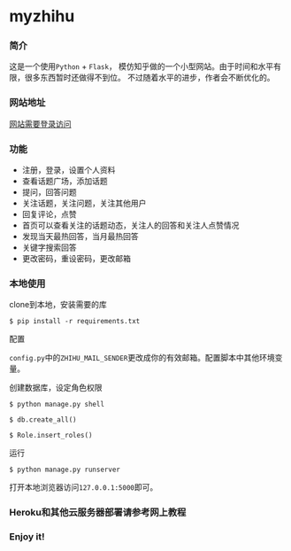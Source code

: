 # myzhihu
<h3>简介</h3>
<p>这是一个使用<code>Python</code> + <code>Flask</code>， 模仿知乎做的一个小型网站。由于时间和水平有限，很多东西暂时还做得不到位。
不过随着水平的进步，作者会不断优化的。</p>
<h3>网站地址</h3>
<p><a href="https://johushiyu.herokuapp.com/">网站需要登录访问</a></p>
<h3>功能</h3>
<p>
<ul>
<li>注册，登录，设置个人资料</li>
<li>查看话题广场，添加话题</li>
<li>提问，回答问题</li>
<li>关注话题，关注问题，关注其他用户</li>
<li>回复评论，点赞</li>
<li>首页可以查看关注的话题动态，关注人的回答和关注人点赞情况</li>
<li>发现当天最热回答，当月最热回答</li>
<li>关键字搜索回答</li>
<li>更改密码，重设密码，更改邮箱</li>
</ul>
</p>
<h3>本地使用</h3>
<p>clone到本地，安装需要的库</p>
<p><code>$ pip install -r requirements.txt</code></p>
<p>配置</p>
<p><code>config.py</code>中的<code>ZHIHU_MAIL_SENDER</code>更改成你的有效邮箱。配置脚本中其他环境变量。</p>
<p>创建数据库，设定角色权限</p>
<p><code>$ python manage.py shell</code></p>
<p><code>$ db.create_all()</code></p>
<p><code>$ Role.insert_roles()</code></p>
<p>运行</p>
<p><code>$ python manage.py runserver</code></p>
<p>打开本地浏览器访问<code>127.0.0.1:5000</code>即可。</p>
<h3>Heroku和其他云服务器部署请参考网上教程</h3>
<h3>Enjoy it!</h3>
